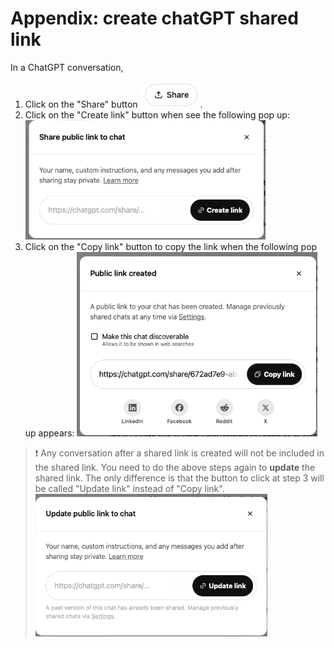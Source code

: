 # Appendix: create chatGPT shared link

In a ChatGPT conversation, 

1. Click on the "Share" button <img src="../img/2024-11-06-10-48-48.png" width="20%">.
2. Click on the "Create link" button when see the following pop up:
   <img src="../img/2024-11-06-10-50-04.png" width="80%">
3. Click on the "Copy link" button to copy the link when the following pop up appears:
   <img src="../img/2024-11-06-10-52-27.png" width="80%">


> :exclamation: Any conversation after a shared link is created will not be included in the shared link. You need to do the above steps again to **update** the shared link. The only difference is that the button to click at step 3 will be called "Update link" instead of "Copy link".
> <img src="../img/2024-11-06-10-57-09.png" width="80%">
> 